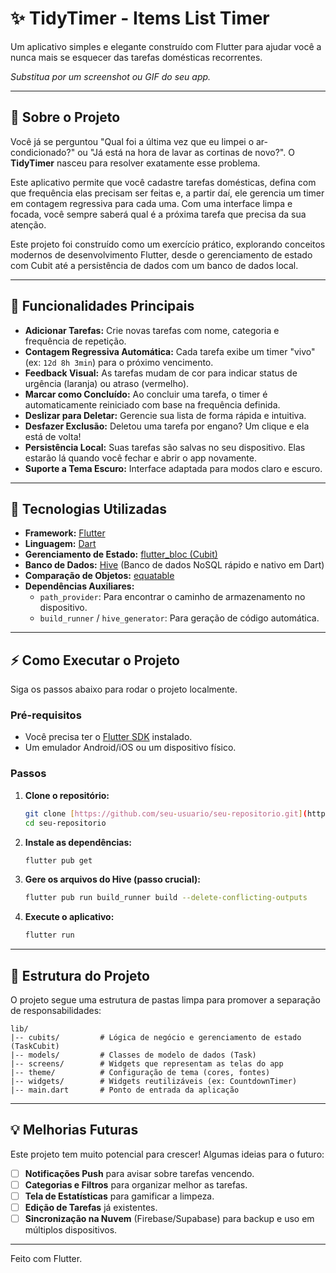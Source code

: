 # ✨ TidyTimer - Items List Timer

Um aplicativo simples e elegante construído com Flutter para ajudar você a nunca mais se esquecer das tarefas domésticas recorrentes.

*Substitua por um screenshot ou GIF do seu app.*

---

## 🧹 Sobre o Projeto

Você já se perguntou "Qual foi a última vez que eu limpei o ar-condicionado?" ou "Já está na hora de lavar as cortinas de novo?". O **TidyTimer** nasceu para resolver exatamente esse problema.

Este aplicativo permite que você cadastre tarefas domésticas, defina com que frequência elas precisam ser feitas e, a partir daí, ele gerencia um timer em contagem regressiva para cada uma. Com uma interface limpa e focada, você sempre saberá qual é a próxima tarefa que precisa da sua atenção.

Este projeto foi construído como um exercício prático, explorando conceitos modernos de desenvolvimento Flutter, desde o gerenciamento de estado com Cubit até a persistência de dados com um banco de dados local.

---

## 🚀 Funcionalidades Principais

* **Adicionar Tarefas:** Crie novas tarefas com nome, categoria e frequência de repetição.
* **Contagem Regressiva Automática:** Cada tarefa exibe um timer "vivo" (ex: `12d 8h 3min`) para o próximo vencimento.
* **Feedback Visual:** As tarefas mudam de cor para indicar status de urgência (laranja) ou atraso (vermelho).
* **Marcar como Concluído:** Ao concluir uma tarefa, o timer é automaticamente reiniciado com base na frequência definida.
* **Deslizar para Deletar:** Gerencie sua lista de forma rápida e intuitiva.
* **Desfazer Exclusão:** Deletou uma tarefa por engano? Um clique e ela está de volta!
* **Persistência Local:** Suas tarefas são salvas no seu dispositivo. Elas estarão lá quando você fechar e abrir o app novamente.
* **Suporte a Tema Escuro:** Interface adaptada para modos claro e escuro.

---

## 🔧 Tecnologias Utilizadas

* **Framework:** [Flutter](https://flutter.dev/)
* **Linguagem:** [Dart](https://dart.dev/)
* **Gerenciamento de Estado:** [flutter_bloc (Cubit)](https://bloclibrary.dev/)
* **Banco de Dados:** [Hive](https://hivedb.dev/) (Banco de dados NoSQL rápido e nativo em Dart)
* **Comparação de Objetos:** [equatable](https://pub.dev/packages/equatable)
* **Dependências Auxiliares:**
    * `path_provider`: Para encontrar o caminho de armazenamento no dispositivo.
    * `build_runner` / `hive_generator`: Para geração de código automática.

---

## ⚡ Como Executar o Projeto

Siga os passos abaixo para rodar o projeto localmente.

### Pré-requisitos

* Você precisa ter o [Flutter SDK](https://flutter.dev/docs/get-started/install) instalado.
* Um emulador Android/iOS ou um dispositivo físico.

### Passos

1.  **Clone o repositório:**
    ```bash
    git clone [https://github.com/seu-usuario/seu-repositorio.git](https://github.com/seu-usuario/seu-repositorio.git)
    cd seu-repositorio
    ```

2.  **Instale as dependências:**
    ```bash
    flutter pub get
    ```

3.  **Gere os arquivos do Hive (passo crucial):**
    ```bash
    flutter pub run build_runner build --delete-conflicting-outputs
    ```

4.  **Execute o aplicativo:**
    ```bash
    flutter run
    ```

---

## 📁 Estrutura do Projeto

O projeto segue uma estrutura de pastas limpa para promover a separação de responsabilidades:

```
lib/
|-- cubits/         # Lógica de negócio e gerenciamento de estado (TaskCubit)
|-- models/         # Classes de modelo de dados (Task)
|-- screens/        # Widgets que representam as telas do app
|-- theme/          # Configuração de tema (cores, fontes)
|-- widgets/        # Widgets reutilizáveis (ex: CountdownTimer)
|-- main.dart       # Ponto de entrada da aplicação
```

---

## 💡 Melhorias Futuras

Este projeto tem muito potencial para crescer! Algumas ideias para o futuro:

* [ ] **Notificações Push** para avisar sobre tarefas vencendo.
* [ ] **Categorias e Filtros** para organizar melhor as tarefas.
* [ ] **Tela de Estatísticas** para gamificar a limpeza.
* [ ] **Edição de Tarefas** já existentes.
* [ ] **Sincronização na Nuvem** (Firebase/Supabase) para backup e uso em múltiplos dispositivos.

---

Feito com Flutter.